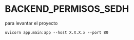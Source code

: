 # BACKEND_PERMISOS_SEDH
para levantar el proyecto 

```uvicorn app.main:app --host X.X.X.x --port 80```